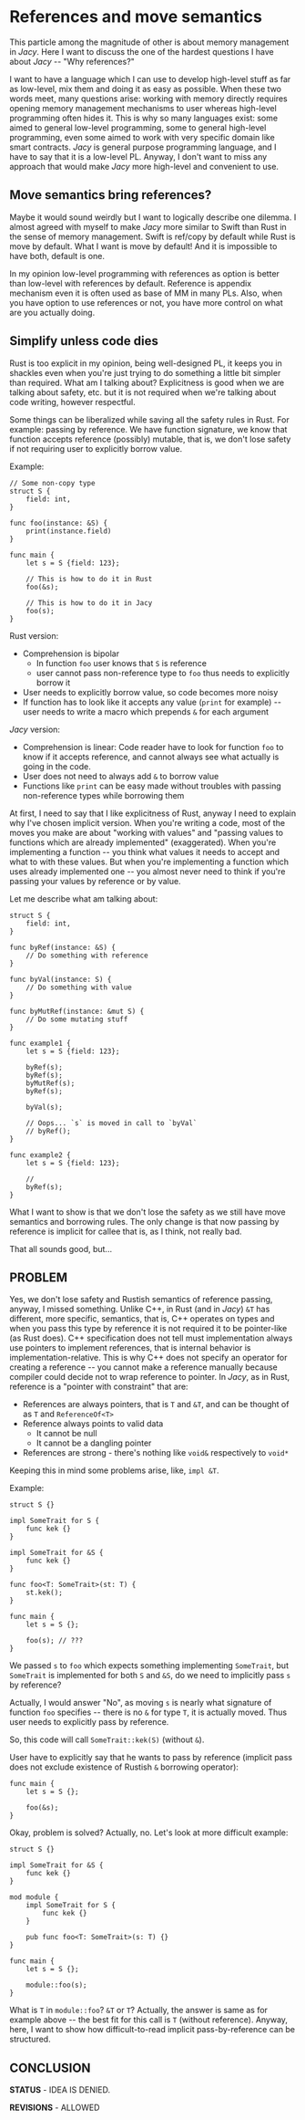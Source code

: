 # References and move semantics

This particle among the magnitude of other is about memory management in _Jacy_.
Here I want to discuss the one of the hardest questions I have about _Jacy_ -- "Why references?"

I want to have a language which I can use to develop high-level stuff as far as low-level, mix them and doing it as easy as possible.
When these two words meet, many questions arise: working with memory directly requires opening memory management mechanisms to user whereas high-level programming often hides it.
This is why so many languages exist: some aimed to general low-level programming, some to general high-level programming, even some aimed to work with very specific domain like smart contracts.
_Jacy_ is general purpose programming language, and I have to say that it is a low-level PL.
Anyway, I don't want to miss any approach that would make _Jacy_ more high-level and convenient to use.

## Move semantics bring references?

Maybe it would sound weirdly but I want to logically describe one dilemma.
I almost agreed with myself to make _Jacy_ more similar to Swift than Rust in the sense of memory management.
Swift is ref/copy by default while Rust is move by default.
What I want is move by default! And it is impossible to have both, default is one.

In my opinion low-level programming with references as option is better than low-level with references by default. Reference is appendix mechanism even it is often used as base of MM in many PLs.
Also, when you have option to use references or not, you have more control on what are you actually doing.

## Simplify unless code dies

Rust is too explicit in my opinion, being well-designed PL, it keeps you in shackles even when you're just trying to do something a little bit simpler than required. What am I talking about? Explicitness is good when we are talking about safety, etc. but it is not required when we're talking about code writing, however respectful.

Some things can be liberalized while saving all the safety rules in Rust.
For example: passing by reference. We have function signature, we know that function accepts reference (possibly) mutable, that is, we don't lose safety if not requiring user to explicitly borrow value.

Example:

```jc
// Some non-copy type
struct S {
    field: int,
}

func foo(instance: &S) {
    print(instance.field)
}

func main {
    let s = S {field: 123};
    
    // This is how to do it in Rust
    foo(&s);

    // This is how to do it in Jacy
    foo(s);
}
```

Rust version:

- Comprehension is bipolar
  - In function `foo` user knows that `S` is reference
  - user cannot pass non-reference type to `foo` thus needs to explicitly borrow it
- User needs to explicitly borrow value, so code becomes more noisy
- If function has to look like it accepts any value (`print` for example) -- user needs to write a macro which prepends `&` for each argument

_Jacy_ version:

- Comprehension is linear: Code reader have to look for function `foo` to know if it accepts reference, and cannot always see what actually is going in the code.
- User does not need to always add `&` to borrow value
- Functions like `print` can be easy made without troubles with passing non-reference types while borrowing them

At first, I need to say that I like explicitness of Rust, anyway I need to explain why I've chosen implicit version.
When you're writing a code, most of the moves you make are about "working with values" and "passing values to functions which are already implemented" (exaggerated).
When you're implementing a function -- you think what values it needs to accept and what to with these values.
But when you're implementing a function which uses already implemented one -- you almost never need to think if you're passing your values by reference or by value.

Let me describe what am talking about:

```jc
struct S {
    field: int,
}

func byRef(instance: &S) {
    // Do something with reference
}

func byVal(instance: S) {
    // Do something with value
}

func byMutRef(instance: &mut S) {
    // Do some mutating stuff
}

func example1 {
    let s = S {field: 123};

    byRef(s);
    byRef(s);
    byMutRef(s);
    byRef(s);

    byVal(s);

    // Oops... `s` is moved in call to `byVal`
    // byRef();
}

func example2 {
    let s = S {field: 123};

    // 
    byRef(s);
}
```

What I want to show is that we don't lose the safety as we still have move semantics and borrowing rules. The only change is that now passing by reference is implicit for callee that is, as I think, not really bad.

That all sounds good, but...

## PROBLEM

Yes, we don't lose safety and Rustish semantics of reference passing, anyway, I missed something.
Unlike C++, in Rust (and in _Jacy_) `&T` has different, more specific, semantics, that is, C++ operates on types and when you pass this type by reference it is not required it to be pointer-like (as Rust does). C++ specification does not tell must implementation always use pointers to implement references, that is internal behavior is implementation-relative. This is why C++ does not specify an operator for creating a reference -- you cannot make a reference manually because compiler could decide not to wrap reference to pointer.
In _Jacy_, as in Rust, reference is a "pointer with constraint" that are:

- References are always pointers, that is `T` and `&T`, and can be thought of as `T` and `ReferenceOf<T>`
- Reference always points to valid data
  - It cannot be null
  - It cannot be a dangling pointer
- References are strong - there's nothing like `void&` respectively to `void*`

Keeping this in mind some problems arise, like, `impl &T`.

Example:

```jc
struct S {}

impl SomeTrait for S {
    func kek {}
}

impl SomeTrait for &S {
    func kek {}
}

func foo<T: SomeTrait>(st: T) {
    st.kek();
}

func main {
    let s = S {};

    foo(s); // ???
}
```

We passed `s` to `foo` which expects something implementing `SomeTrait`, but `SomeTrait` is implemented for both `S` and `&S`, do we need to implicitly pass `s` by reference?

Actually, I would answer "No", as moving `s` is nearly what signature of function `foo` specifies -- there is no `&` for type `T`, it is actually moved. Thus user needs to explicitly pass by reference.

So, this code will call `SomeTrait::kek(S)` (without `&`).

User have to explicitly say that he wants to pass by reference (implicit pass does not exclude existence of Rustish `&` borrowing operator):

```jc
func main {
    let s = S {};

    foo(&s);
}
```

Okay, problem is solved? Actually, no. Let's look at more difficult example:

```jc
struct S {}

impl SomeTrait for &S {
    func kek {}
}

mod module {
    impl SomeTrait for S {
        func kek {}
    }

    pub func foo<T: SomeTrait>(s: T) {}
}

func main {
    let s = S {};

    module::foo(s);
}
```

What is `T` in `module::foo`? `&T` or `T`? Actually, the answer is same as for example above -- the best fit for this call is `T` (without reference). Anyway, here, I want to show how difficult-to-read implicit pass-by-reference can be structured.

## CONCLUSION

__STATUS__ - IDEA IS DENIED.

__REVISIONS__ - ALLOWED

